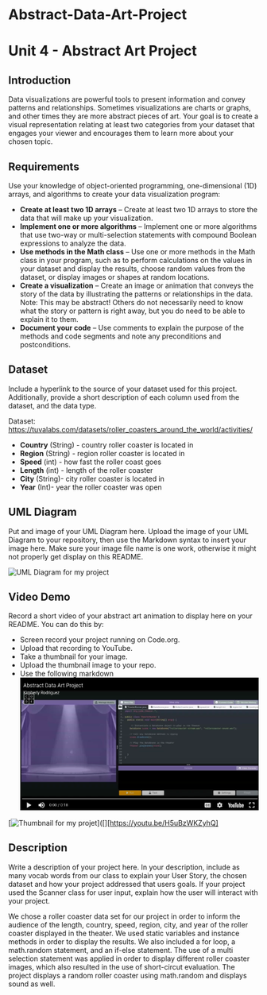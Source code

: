 # Abstract-Data-Art-Project
# Unit 4 - Abstract Art Project

## Introduction

Data visualizations are powerful tools to present information and convey patterns and relationships. Sometimes visualizations are charts or graphs, and other times they are more abstract pieces of art. Your goal is to create a visual representation relating at least two categories from your dataset that engages your viewer and encourages them to learn more about your chosen topic.

## Requirements

Use your knowledge of object-oriented programming, one-dimensional (1D) arrays, and algorithms to create your data visualization program:

- **Create at least two 1D arrays** – Create at least two 1D arrays to store the data that will make up your visualization.
- **Implement one or more algorithms** – Implement one or more algorithms that use two-way or multi-selection statements with compound Boolean expressions to analyze the data.
- **Use methods in the Math class** – Use one or more methods in the Math class in your program, such as to perform calculations on the values in your dataset and display the results, choose random values from the dataset, or display images or shapes at random locations.
- **Create a visualization** – Create an image or animation that conveys the story of the data by illustrating the patterns or relationships in the data.
  Note: This may be abstract! Others do not necessarily need to know what the story or pattern is right away, but you do need to be able to explain it to them.
- **Document your code** – Use comments to explain the purpose of the methods and code segments and note any preconditions and postconditions.

## Dataset

Include a hyperlink to the source of your dataset used for this project. Additionally, provide a short description of each column used from the dataset, and the data type.

Dataset: https://tuvalabs.com/datasets/roller_coasters_around_the_world/activities/

- **Country** (String) - country roller coaster is located in 
- **Region** (String) - region roller coaster is located in 
- **Speed** (int) - how fast the roller coast goes 
- **Length** (int) - length of the roller coaster
- **City** (String)- city roller coaster is located in
- **Year** (Int)- year the roller coaster was open
## UML Diagram

Put and image of your UML Diagram here. Upload the image of your UML Diagram to your repository, then use the Markdown syntax to insert your image here. Make sure your image file name is one work, otherwise it might not properly get display on this README.

![UML Diagram for my project](nameOfImageFileHere.png)

## Video Demo

Record a short video of your abstract art animation to display here on your README. You can do this by:

- Screen record your project running on Code.org.
- Upload that recording to YouTube.
- Take a thumbnail for your image.
- Upload the thumbnail image to your repo.
- Use the following markdown
![alt text](image-1.png)

[![Thumbnail for my projet](nameOfThumbnail.png)]([][https://youtu.be/H5uBzWKZyhQ]

## Description

Write a description of your project here. In your description, include as many vocab words from our class to explain your User Story, the chosen dataset and how your project addressed that users goals. If your project used the Scanner class for user input, explain how the user will interact with your project.

We chose a roller coaster data set for our project in order to inform the audience of the length, country, speed, region, city, and year of the roller coaster displayed in the theater. We used static variables and instance methods in order to display the results. We also included a for loop, a math.random statement, and an if-else statement. The use of a multi selection statement was applied in order to display different roller coaster images, which also resulted in the use of short-circut evaluation. The project displays a random roller coaster using math.random and displays sound as well.

